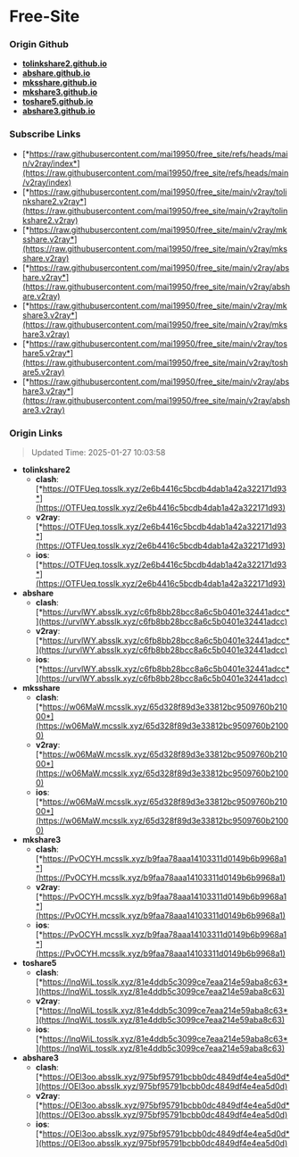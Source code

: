 # Free-Site

### Origin Github

- [**tolinkshare2.github.io**](https://github.com/tolinkshare2/tolinkshare2.github.io)
- [**abshare.github.io**](https://github.com/abshare/abshare.github.io)
- [**mksshare.github.io**](https://github.com/mksshare/mksshare.github.io)
- [**mkshare3.github.io**](https://github.com/mkshare3/mkshare3.github.io)
- [**toshare5.github.io**](https://github.com/toshare5/toshare5.github.io)
- [**abshare3.github.io**](https://github.com/abshare3/abshare3.github.io)

### Subscribe Links

- [*https://raw.githubusercontent.com/mai19950/free_site/refs/heads/main/v2ray/index*](https://raw.githubusercontent.com/mai19950/free_site/refs/heads/main/v2ray/index)
- [*https://raw.githubusercontent.com/mai19950/free_site/main/v2ray/tolinkshare2.v2ray*](https://raw.githubusercontent.com/mai19950/free_site/main/v2ray/tolinkshare2.v2ray)
- [*https://raw.githubusercontent.com/mai19950/free_site/main/v2ray/mksshare.v2ray*](https://raw.githubusercontent.com/mai19950/free_site/main/v2ray/mksshare.v2ray)
- [*https://raw.githubusercontent.com/mai19950/free_site/main/v2ray/abshare.v2ray*](https://raw.githubusercontent.com/mai19950/free_site/main/v2ray/abshare.v2ray)
- [*https://raw.githubusercontent.com/mai19950/free_site/main/v2ray/mkshare3.v2ray*](https://raw.githubusercontent.com/mai19950/free_site/main/v2ray/mkshare3.v2ray)
- [*https://raw.githubusercontent.com/mai19950/free_site/main/v2ray/toshare5.v2ray*](https://raw.githubusercontent.com/mai19950/free_site/main/v2ray/toshare5.v2ray)
- [*https://raw.githubusercontent.com/mai19950/free_site/main/v2ray/abshare3.v2ray*](https://raw.githubusercontent.com/mai19950/free_site/main/v2ray/abshare3.v2ray)

### Origin Links

> Updated Time: 2025-01-27 10:03:58

- **tolinkshare2**
  - **clash**: [*https://OTFUeq.tosslk.xyz/2e6b4416c5bcdb4dab1a42a322171d93*](https://OTFUeq.tosslk.xyz/2e6b4416c5bcdb4dab1a42a322171d93)
  - **v2ray**: [*https://OTFUeq.tosslk.xyz/2e6b4416c5bcdb4dab1a42a322171d93*](https://OTFUeq.tosslk.xyz/2e6b4416c5bcdb4dab1a42a322171d93)
  - **ios**: [*https://OTFUeq.tosslk.xyz/2e6b4416c5bcdb4dab1a42a322171d93*](https://OTFUeq.tosslk.xyz/2e6b4416c5bcdb4dab1a42a322171d93)
- **abshare**
  - **clash**: [*https://urvlWY.absslk.xyz/c6fb8bb28bcc8a6c5b0401e32441adcc*](https://urvlWY.absslk.xyz/c6fb8bb28bcc8a6c5b0401e32441adcc)
  - **v2ray**: [*https://urvlWY.absslk.xyz/c6fb8bb28bcc8a6c5b0401e32441adcc*](https://urvlWY.absslk.xyz/c6fb8bb28bcc8a6c5b0401e32441adcc)
  - **ios**: [*https://urvlWY.absslk.xyz/c6fb8bb28bcc8a6c5b0401e32441adcc*](https://urvlWY.absslk.xyz/c6fb8bb28bcc8a6c5b0401e32441adcc)
- **mksshare**
  - **clash**: [*https://w06MaW.mcsslk.xyz/65d328f89d3e33812bc9509760b21000*](https://w06MaW.mcsslk.xyz/65d328f89d3e33812bc9509760b21000)
  - **v2ray**: [*https://w06MaW.mcsslk.xyz/65d328f89d3e33812bc9509760b21000*](https://w06MaW.mcsslk.xyz/65d328f89d3e33812bc9509760b21000)
  - **ios**: [*https://w06MaW.mcsslk.xyz/65d328f89d3e33812bc9509760b21000*](https://w06MaW.mcsslk.xyz/65d328f89d3e33812bc9509760b21000)
- **mkshare3**
  - **clash**: [*https://PvOCYH.mcsslk.xyz/b9faa78aaa14103311d0149b6b9968a1*](https://PvOCYH.mcsslk.xyz/b9faa78aaa14103311d0149b6b9968a1)
  - **v2ray**: [*https://PvOCYH.mcsslk.xyz/b9faa78aaa14103311d0149b6b9968a1*](https://PvOCYH.mcsslk.xyz/b9faa78aaa14103311d0149b6b9968a1)
  - **ios**: [*https://PvOCYH.mcsslk.xyz/b9faa78aaa14103311d0149b6b9968a1*](https://PvOCYH.mcsslk.xyz/b9faa78aaa14103311d0149b6b9968a1)
- **toshare5**
  - **clash**: [*https://lnqWiL.tosslk.xyz/81e4ddb5c3099ce7eaa214e59aba8c63*](https://lnqWiL.tosslk.xyz/81e4ddb5c3099ce7eaa214e59aba8c63)
  - **v2ray**: [*https://lnqWiL.tosslk.xyz/81e4ddb5c3099ce7eaa214e59aba8c63*](https://lnqWiL.tosslk.xyz/81e4ddb5c3099ce7eaa214e59aba8c63)
  - **ios**: [*https://lnqWiL.tosslk.xyz/81e4ddb5c3099ce7eaa214e59aba8c63*](https://lnqWiL.tosslk.xyz/81e4ddb5c3099ce7eaa214e59aba8c63)
- **abshare3**
  - **clash**: [*https://OEl3oo.absslk.xyz/975bf95791bcbb0dc4849df4e4ea5d0d*](https://OEl3oo.absslk.xyz/975bf95791bcbb0dc4849df4e4ea5d0d)
  - **v2ray**: [*https://OEl3oo.absslk.xyz/975bf95791bcbb0dc4849df4e4ea5d0d*](https://OEl3oo.absslk.xyz/975bf95791bcbb0dc4849df4e4ea5d0d)
  - **ios**: [*https://OEl3oo.absslk.xyz/975bf95791bcbb0dc4849df4e4ea5d0d*](https://OEl3oo.absslk.xyz/975bf95791bcbb0dc4849df4e4ea5d0d)
